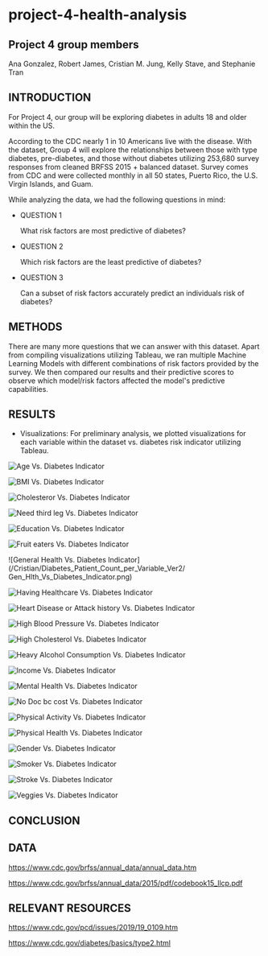 # project-4-health-analysis

## Project 4 group members
Ana Gonzalez, Robert James, Cristian M. Jung, Kelly Stave, and Stephanie Tran

## INTRODUCTION

For Project 4, our group will be exploring diabetes in adults 18 and older within the US.

According to the CDC nearly 1 in 10 Americans live with the disease. With the dataset, Group 4 will explore the relationships between those with type diabetes, pre-diabetes, and those without diabetes utilizing 253,680 survey responses from cleaned BRFSS 2015 + balanced dataset. Survey comes from CDC and were collected monthly in all 50 states, Puerto Rico, the U.S. Virgin Islands, and Guam. 

While analyzing the data, we had the following questions in mind:

* QUESTION 1

	What risk factors are most predictive of diabetes?

* QUESTION 2

	Which risk factors are the least predictive of diabetes?

* QUESTION 3

	Can a subset of risk factors accurately predict an individuals risk of diabetes?


## METHODS

There are many more questions that we can answer with this dataset. Apart from compiling visualizations utilizing Tableau, we ran multiple Machine Learning Models with different combinations of risk factors provided by the survey. We then compared our results and their predictive scores to observe which model/risk factors affected the model's predictive capabilities. 


## RESULTS

* Visualizations:
	For preliminary analysis, we plotted visualizations for each variable within the dataset vs. diabetes risk indicator utilizing Tableau.

![Age Vs. Diabetes Indicator](/Cristian/Diabetes_Patient_Count_per_Variable_Ver2/Age_Vs_Diabetes_Indicator.png)

![BMI Vs. Diabetes Indicator](/Cristian/Diabetes_Patient_Count_per_Variable_Ver2/BMI_Vs_Diabetes_Indicator.png)

![Cholesteror Vs. Diabetes Indicator](/Cristian/Diabetes_Patient_Count_per_Variable_Ver2/Cholesteror_Vs_Diabetes_Indicator.png)

![Need third leg Vs. Diabetes Indicator](/Cristian/Diabetes_Patient_Count_per_Variable_Ver2/Diff_Walk_Vs_Diabetes_Indicator.png)

![Education Vs. Diabetes Indicator](/Cristian/Diabetes_Patient_Count_per_Variable_Ver2/Education_Vs_Diabetes_Indicator.png)

![Fruit eaters Vs. Diabetes Indicator](/Cristian/Diabetes_Patient_Count_per_Variable_Ver2/Fruit_Intake_Vs_Diabetes_Indicator.png)

![General Health Vs. Diabetes Indicator](/Cristian/Diabetes_Patient_Count_per_Variable_Ver2/
Gen_Hlth_Vs_Diabetes_Indicator.png)

![Having Healthcare Vs. Diabetes Indicator](/Cristian/Diabetes_Patient_Count_per_Variable_Ver2/Having_Healthcare_Vs_Diabetes_Indicator.png)

![Heart Disease or Attack history Vs. Diabetes Indicator](/Cristian/Diabetes_Patient_Count_per_Variable_Ver2/Heart_Disease_or_Attk_Vs_Diabetes_Indicator.png)

![High Blood Pressure Vs. Diabetes Indicator](/Cristian/Diabetes_Patient_Count_per_Variable_Ver2/High_BP_Vs_Diabetes_Indicator.png)

![High Cholesterol Vs. Diabetes Indicator](/Cristian/Diabetes_Patient_Count_per_Variable_Ver2/High_Chol_Vs_Diabetes_Indicator.png)

![Heavy Alcohol Consumption Vs. Diabetes Indicator](/Cristian/Diabetes_Patient_Count_per_Variable_Ver2/Hvy_Alc_Consump_Vs_Diabetes_Indicator.png)

![Income Vs. Diabetes Indicator](/Cristian/Diabetes_Patient_Count_per_Variable_Ver2/Income_Vs_Diabetes_Indicator.png)

![Mental Health Vs. Diabetes Indicator](/Cristian/Diabetes_Patient_Count_per_Variable_Ver2/Ment_Hlth_Vs_Diabetes_Indicator.png)

![No Doc bc cost Vs. Diabetes Indicator](/Cristian/Diabetes_Patient_Count_per_Variable_Ver2/No_Docbc_Cost_Vs_Diabetes_Indicator.png)

![Physical Activity Vs. Diabetes Indicator](/Cristian/Diabetes_Patient_Count_per_Variable_Ver2/Phys_Activity_Vs_Diabetes_Indicator.png)

![Physical Health Vs. Diabetes Indicator](/Cristian/Diabetes_Patient_Count_per_Variable_Ver2/Phys_Hlth_Vs_Diabetes_Indicator.png)

![Gender Vs. Diabetes Indicator](/Cristian/Diabetes_Patient_Count_per_Variable_Ver2/Sex_Vs_Diabetes_Indicator.png)

![Smoker Vs. Diabetes Indicator](/Cristian/Diabetes_Patient_Count_per_Variable_Ver2/Smoker_Vs_Diabetes_Indicator.png)

![Stroke Vs. Diabetes Indicator](/Cristian/Diabetes_Patient_Count_per_Variable_Ver2/Stroke_Vs_Diabetes_Indicator.png)

![Veggies Vs. Diabetes Indicator](/Cristian/Diabetes_Patient_Count_per_Variable_Ver2/Vegetable_Intake_Vs_Diabetes_Indicator.png)

## CONCLUSION


## DATA
https://www.cdc.gov/brfss/annual_data/annual_data.htm

https://www.cdc.gov/brfss/annual_data/2015/pdf/codebook15_llcp.pdf

## RELEVANT RESOURCES
https://www.cdc.gov/pcd/issues/2019/19_0109.htm

https://www.cdc.gov/diabetes/basics/type2.html

